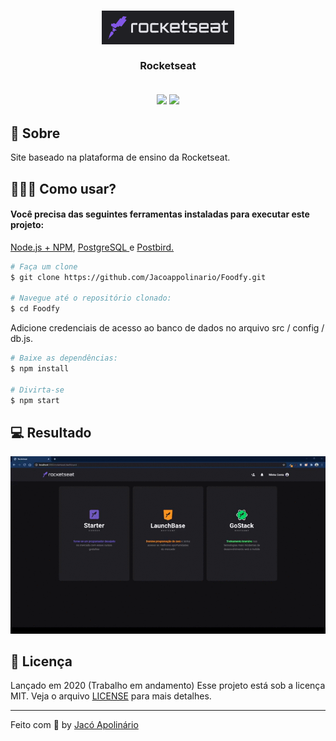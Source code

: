 <h3 align="center">
    <img alt="Rocketseat" title"#logo" src="public/logo.png">
    <br><br>
    <b>Rocketseat</b>
    <br><br>
    <p align="center">
        <img src="https://img.shields.io/badge/By-Jac%C3%B3%20Apolin%C3%A1rio-blue">
        <img src="https://img.shields.io/badge/License-MIT-blue">
    </p>
</h3>

## 🚀 Sobre
Site baseado na plataforma de ensino da Rocketseat.

## 👷🏾‍♂️ Como usar?

<h4> Você precisa das seguintes ferramentas instaladas para executar este projeto: </h4>
 <p> <a href="https://nodejs.org/en/">Node.js + NPM<a>, <a href="https://www.postgresql.org/download/"> PostgreSQL </a> e <a href="https://www.electronjs.org/apps/postbird"> Postbird. </a> </p>

```bash
# Faça um clone
$ git clone https://github.com/Jacoappolinario/Foodfy.git

# Navegue até o repositório clonado:
$ cd Foodfy

```
Adicione credenciais de acesso ao banco de dados no arquivo src / config / db.js.

```bash
# Baixe as dependências:
$ npm install

# Divirta-se
$ npm start
```

## 💻 Resultado

<img src="preview/rocketseat.gif">

## 📕 Licença
Lançado em 2020 (Trabalho em andamento) Esse projeto está sob a licença MIT. Veja o arquivo [LICENSE](/LICENSE) para mais detalhes.

---

Feito com 💙 by [Jacó Apolinário](https://www.linkedin.com/in/jacoapolinario/)
